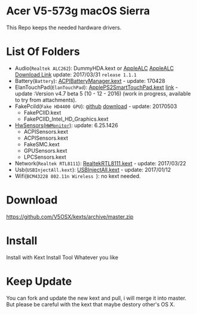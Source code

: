 Acer V5-573g macOS Sierra
===========================

This Repo keeps the needed hardware drivers.

List Of Folders
===============

- Audio(`Realtek ALC262`): DummyHDA.kext or [AppleALC](https://github.com/vit9696/AppleALC) [AppleALC Download Link](https://github.com/vit9696/AppleALC/releases) update: 2017/03/31 `release 1.1.1`
- Battery(`Battery`): [ACPIBatteryManager.kext](https://bitbucket.org/RehabMan/os-x-acpi-battery-driver/downloads/) - update: 170428
- ElanTouchPad(`ElanTouchPad`): [ApplePS2SmartTouchPad.kext](http://forum.osxlatitude.com/index.php?/topic/1948-elan-focaltech-and-synaptics-smart-touchpad-driver-mac-os-x/) [link](https://applelife.ru/threads/elan-focaltech-and-synaptics-smart-touchpad-driver-mac-os-x.207992/) - update :Version v4.7 beta 5 (10 - 12 - 2016) (work in progress, available to try from attachments).
- FakePciId(`Fake HD4400 GPU`): [github](https://github.com/RehabMan/OS-X-Fake-PCI-ID) [download](https://bitbucket.org/RehabMan/os-x-fake-pci-id/downloads/) - update: 20170503
    * FakePCIID.kext      
    * FakePCIID_Intel_HD_Graphics.kext
- [HwSensors(`HWMonitor`)](http://www.hwsensors.com/releases): update: 6.25.1426
    * ACPISensors.kext
    * ACPISensors.kext
    * FakeSMC.kext
    * GPUSensors.kext
    * LPCSensors.kext
- Network(`Realtek RTL8111`): [RealtekRTL8111.kext](https://bitbucket.org/RehabMan/os-x-realtek-network/downloads/) - update: 2017/03/22
- Usb(`USBInjectAll.kext`): [USBInjectAll.kext](https://bitbucket.org/RehabMan/os-x-usb-inject-all/downloads/) - update: 2017/01/12
- Wifi(`BCM43228 802.11n Wireless `): no kext needed.

Download
========

https://github.com/V5OSX/kexts/archive/master.zip

Install
=======

Install with Kext Install Tool Whatever you like

Keep Update
===========

You can fork and update the new kext and pull, i will merge it into master.
But please be careful with the kext that maybe destory other's OS X.

